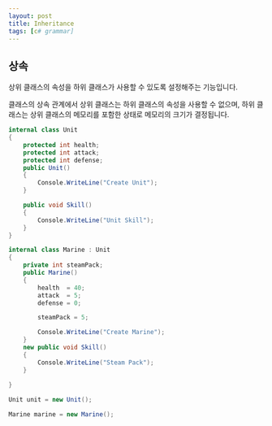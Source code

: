 ```yaml
---
layout: post
title: Inheritance
tags: [c# grammar]
---
```


## 상속

상위 클래스의 속성을 하위 클래스가 사용할 수 있도록 설정해주는 기능입니다.

클래스의 상속 관계에서 상위 클래스는 하위 클래스의 속성을 사용할 수 없으며,
하위 클래스는 상위 클래스의 메모리를 포함한 상태로 메모리의 크기가 결정됩니다.

~~~c#
internal class Unit
{
    protected int health;
    protected int attack;
    protected int defense;
    public Unit()
    {
        Console.WriteLine("Create Unit");
    }

    public void Skill()
    { 
        Console.WriteLine("Unit Skill");
    }
}
~~~

~~~c#
internal class Marine : Unit
{
    private int steamPack;
    public Marine() 
    {
        health  = 40;
        attack  = 5;
        defense = 0;

        steamPack = 5;  

        Console.WriteLine("Create Marine");
    }
    new public void Skill()
    {
        Console.WriteLine("Steam Pack");
    }
    
}

Unit unit = new Unit();

Marine marine = new Marine();
~~~
